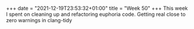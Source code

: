 +++
date = "2021-12-19T23:53:32+01:00"
title = "Week 50"
+++
This week I spent on cleaning up and refactoring euphoria code. Getting real close to zero warnings in clang-tidy
